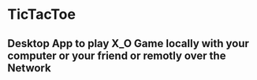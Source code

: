 # TicTacToe
## Desktop App to play X_O Game locally with your computer or your friend or remotly over the Network

